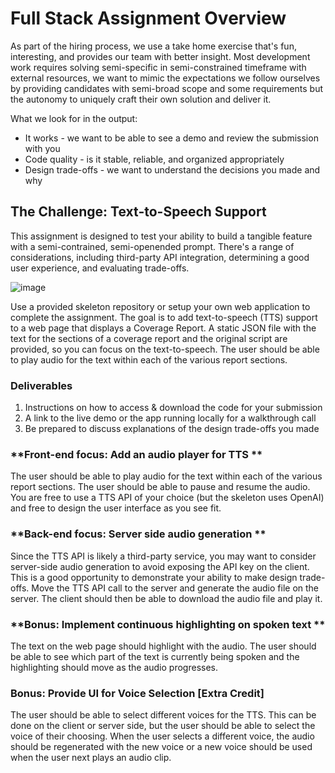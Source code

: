 # Full Stack Assignment Overview

As part of the hiring process, we use a take home exercise that's fun, interesting, and provides our team with better insight. Most development work requires solving semi-specific in semi-constrained timeframe with external resources, we want to mimic the expectations we follow ourselves by providing candidates with semi-broad scope and some requirements but the autonomy to uniquely craft their own solution and deliver it.

What we look for in the output:

- It works - we want to be able to see a demo and review the submission with you
- Code quality - is it stable, reliable, and organized appropriately
- Design trade-offs - we want to understand the decisions you made and why

## The Challenge: Text-to-Speech Support

This assignment is designed to test your ability to build a tangible feature with a semi-contrained, semi-openended prompt. There's a range of considerations, including third-party API integration, determining a good user experience, and evaluating trade-offs.

![image](https://github.com/zest-world/interview/assets/4218998/5dc5101c-70d9-4533-af0d-8bb02eb711bd)


Use a provided skeleton repository or setup your own web application to complete the assignment. The goal is to add text-to-speech (TTS) support to a web page that displays a Coverage Report. A static JSON file with the text for the sections of a coverage report and the original script are provided, so you can focus on the text-to-speech. The user should be able to play audio for the text within each of the various report sections.

### Deliverables

1. Instructions on how to access & download the code for your submission
2. A link to the live demo or the app running locally for a walkthrough call
3. Be prepared to discuss explanations of the design trade-offs you made

### **Front-end focus: Add an audio player for TTS **

The user should be able to play audio for the text within each of the various report sections. The user should be able to pause and resume the audio. You are free to use a TTS API of your choice (but the skeleton uses OpenAI) and free to design the user interface as you see fit.

### **Back-end focus: Server side audio generation **

Since the TTS API is likely a third-party service, you may want to consider server-side audio generation to avoid exposing the API key on the client. This is a good opportunity to demonstrate your ability to make design trade-offs. Move the TTS API call to the server and generate the audio file on the server. The client should then be able to download the audio file and play it.

### **Bonus: Implement continuous highlighting on spoken text **

The text on the web page should highlight with the audio. The user should be able to see which part of the text is currently being spoken and the highlighting should move as the audio progresses.

### **Bonus: Provide UI for Voice Selection [Extra Credit]**

The user should be able to select different voices for the TTS. This can be done on the client or server side, but the user should be able to select the voice of their choosing. When the user selects a different voice, the audio should be regenerated with the new voice or a new voice should be used when the user next plays an audio clip.
